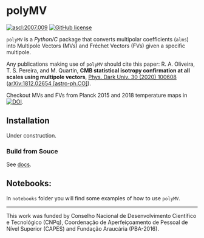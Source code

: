 # polyMV

<a href="http://ascl.net/2007.009"><img src="https://img.shields.io/badge/ascl-2007.009-blue.svg?colorB=262255" alt="ascl:2007.009" /></a> [![GitHub license](https://img.shields.io/github/license/oliveirara/polyMV)](https://github.com/oliveirara/polyMV/blob/master/LICENSE)

`polyMV` is a _Python/C_ package that converts multipolar coefficients (`alms`) into Multipole Vectors (MVs) and Fréchet Vectors (FVs) given a specific multipole.

Any publications making use of `polyMV` should cite this paper: R. A. Oliveira, T. S. Pereira, and M. Quartin, **CMB statistical isotropy confirmation at all scales using multipole vectors**, [Phys. Dark Univ. 30 (2020) 100608](https://doi.org/10.1016/j.dark.2020.100608) ([arXiv:1812.02654 [astro-ph.CO]](https://arxiv.org/abs/1812.02654)).

Checkout MVs and FVs from Planck 2015 and 2018 temperature maps in [![DOI](https://zenodo.org/badge/DOI/10.5281/zenodo.3866410.svg)](https://doi.org/10.5281/zenodo.3866410).

## Installation

Under construction.

### Build from Souce

See [docs](./docs/README.md).

## Notebooks:

In `notebooks` folder you will find some examples of how to use `polyMV`.

- - -

This work was funded by Conselho Nacional de Desenvolvimento Científico e Tecnológico (CNPq), Coordenação de Aperfeiçoamento de Pessoal de Nível Superior (CAPES) and Fundação Araucária (PBA-2016).
